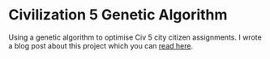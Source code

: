# Civilization 5 Genetic Algorithm
Using a genetic algorithm to optimise Civ 5 city citizen assignments. I wrote a blog post about this project which you can [read here](https://blog.tryfinally.xyz/programming/fsharp/2016/01/19/optimising-civ5-cities-using-genetic-algorithms/).
